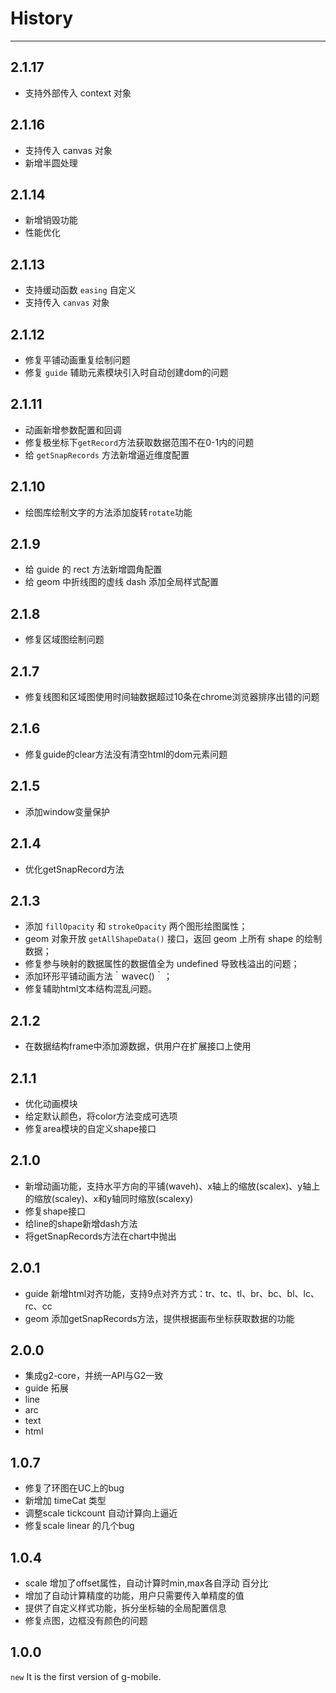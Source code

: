 # History

---

## 2.1.17
* 支持外部传入 context 对象

## 2.1.16
* 支持传入 canvas 对象
* 新增半圆处理

## 2.1.14
* 新增销毁功能
* 性能优化

## 2.1.13
* 支持缓动函数 `easing` 自定义
* 支持传入 `canvas` 对象

## 2.1.12
* 修复平铺动画重复绘制问题
* 修复 `guide` 辅助元素模块引入时自动创建dom的问题

## 2.1.11
* 动画新增参数配置和回调
* 修复极坐标下`getRecord`方法获取数据范围不在0-1内的问题
* 给 `getSnapRecords` 方法新增逼近维度配置

## 2.1.10
* 绘图库绘制文字的方法添加旋转`rotate`功能

## 2.1.9
* 给 guide 的 rect 方法新增圆角配置
* 给 geom 中折线图的虚线 dash 添加全局样式配置

## 2.1.8
* 修复区域图绘制问题

## 2.1.7
* 修复线图和区域图使用时间轴数据超过10条在chrome浏览器排序出错的问题

## 2.1.6
* 修复guide的clear方法没有清空html的dom元素问题

## 2.1.5
* 添加window变量保护

## 2.1.4
* 优化getSnapRecord方法

## 2.1.3

* 添加 `fillOpacity` 和 `strokeOpacity` 两个图形绘图属性；
* geom 对象开放 `getAllShapeData()` 接口，返回 geom 上所有 shape 的绘制数据；
* 修复参与映射的数据属性的数据值全为 undefined 导致栈溢出的问题；
* 添加环形平铺动画方法｀wavec()｀；
* 修复辅助html文本结构混乱问题。

## 2.1.2
* 在数据结构frame中添加源数据，供用户在扩展接口上使用

## 2.1.1
* 优化动画模块
* 给定默认颜色，将color方法变成可选项
* 修复area模块的自定义shape接口

## 2.1.0
* 新增动画功能，支持水平方向的平铺(waveh)、x轴上的缩放(scalex)、y轴上的缩放(scaley)、x和y轴同时缩放(scalexy)
* 修复shape接口
* 给line的shape新增dash方法
* 将getSnapRecords方法在chart中抛出

## 2.0.1
* guide 新增html对齐功能，支持9点对齐方式：tr、tc、tl、br、bc、bl、lc、rc、cc
* geom 添加getSnapRecords方法，提供根据画布坐标获取数据的功能

## 2.0.0
* 集成g2-core，并统一API与G2一致
* guide 拓展
* line
* arc
* text
* html

## 1.0.7

* 修复了环图在UC上的bug
* 新增加 timeCat 类型
* 调整scale tickcount 自动计算向上逼近
* 修复scale linear 的几个bug

## 1.0.4

* scale 增加了offset属性，自动计算时min,max各自浮动 百分比
* 增加了自动计算精度的功能，用户只需要传入单精度的值
* 提供了自定义样式功能，拆分坐标轴的全局配置信息
* 修复点图，边框没有颜色的问题

## 1.0.0

`new` It is the first version of g-mobile.

